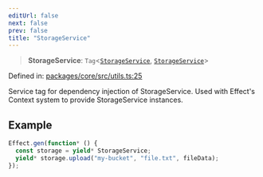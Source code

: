```yaml
---
editUrl: false
next: false
prev: false
title: "StorageService"
---
```


> **StorageService**: `Tag`\<[`StorageService`](/api/utils/interfaces/storageservice/), [`StorageService`](/api/utils/interfaces/storageservice/)\>

Defined in: [packages/core/src/utils.ts:25](https://github.com/bitswired/foldcms/blob/19c9e600da6c0170e8229bb7e1889de08e1cce6f/packages/core/src/utils.ts#L25)

Service tag for dependency injection of StorageService.
Used with Effect's Context system to provide StorageService instances.

## Example

```typescript
Effect.gen(function* () {
  const storage = yield* StorageService;
  yield* storage.upload("my-bucket", "file.txt", fileData);
});
```
